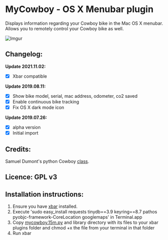 
# MyCowboy - OS X Menubar plugin

Displays information regarding your Cowboy bike in the Mac OS X menubar. Allows you to remotely control your Cowboy bike as well.

![Imgur](https://i.imgur.com/Q45iFOP.png)


## Changelog: 

**Update 2021.11.02:**
- [X] Xbar compatible

**Update 2019.08.11:**
- [X] Show bike model, serial, mac address, odometer, co2 saved
- [X] Enable continuous bike tracking
- [X] Fix OS X dark mode icon

**Update 2019.07.26:**
- [X] alpha version 
- [X] Initial import

## Credits: 

Samuel Dumont's python Cowboy [class](https://gitlab.com/samueldumont/python-cowboy-bike).

## Licence: GPL v3

## Installation instructions: 

1. Ensure you have [xbar](https://github.com/matryer/xbar/releases/latest) installed.
2. Execute 'sudo easy_install requests tinydb==3.9 keyring==8.7 pathos pyobjc-framework-CoreLocation googlemaps' in Terminal.app
3. Copy [mycowboy.15m.py](mycowboy.15m.py) and library directory with its files to your xbar plugins folder and chmod +x the file from your terminal in that folder
4. Run xbar
